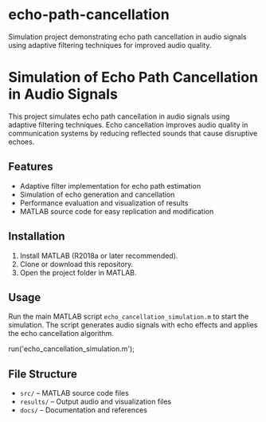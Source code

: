 # echo-path-cancellation
Simulation project demonstrating echo path cancellation in audio signals using adaptive filtering techniques for improved audio quality.

# Simulation of Echo Path Cancellation in Audio Signals

This project simulates echo path cancellation in audio signals using adaptive filtering techniques. Echo cancellation improves audio quality in communication systems by reducing reflected sounds that cause disruptive echoes.

## Features

- Adaptive filter implementation for echo path estimation
- Simulation of echo generation and cancellation
- Performance evaluation and visualization of results
- MATLAB source code for easy replication and modification

## Installation

1. Install MATLAB (R2018a or later recommended).
2. Clone or download this repository.
3. Open the project folder in MATLAB.

## Usage

Run the main MATLAB script `echo_cancellation_simulation.m` to start the simulation. The script generates audio signals with echo effects and applies the echo cancellation algorithm.

run('echo_cancellation_simulation.m');


## File Structure

- `src/` – MATLAB source code files
- `results/` – Output audio and visualization files
- `docs/` – Documentation and references

